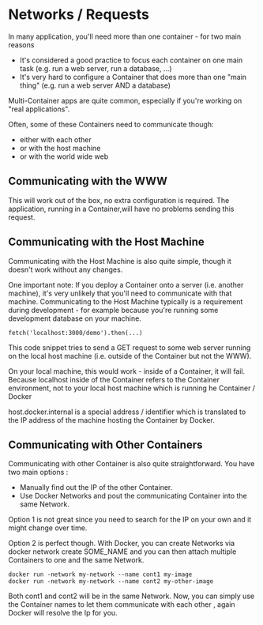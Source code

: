 # Networks / Requests

In many application, you'll need more than one container - for two main reasons

- It's considered a good practice to focus each container on one main task (e.g. run a web
  server, run a database, ...)
- It's very hard to configure a Container that does more than one "main thing" (e.g. run a
  web server AND a database)

Multi-Container apps are quite common, especially if you're working on "real applications".

Often, some of these Containers need to communicate though:

- either with each other
- or with the host machine
- or with the world wide web

## Communicating with the WWW

This will work out of the box, no extra configuration is required. The application, running in a Container,will have no
problems sending this request.

## Communicating with the Host Machine

Communicating with the Host Machine is also quite simple, though it doesn't work without any changes.

One important note: If you deploy a Container onto a server (i.e. another machine), it's very unlikely
that you'll need to communicate with that machine. Communicating to the Host Machine typically is a
requirement during development - for example because you're running some development database on
your machine.

    fetch('localhost:3000/demo').then(...)

This code snippet tries to send a GET request to some web server running on the local host
machine (i.e. outside of the Container but not the WWW).

On your local machine, this would work - inside of a Container, it will fail. Because localhost inside of the Container
refers to the Container environment, not to your local host machine which is running he Container / Docker

host.docker.internal is a special address / identifier which is translated to the IP address of the machine hosting the
Container by Docker.

## Communicating with Other Containers

Communicating with other Container is also quite straightforward. You have two main options :

- Manually find out the IP of the other Container.
- Use Docker Networks and pout the communicating Container into the same Network.

Option 1 is not great since you need to search for the IP on your own and it might change over
time.

Option 2 is perfect though. With Docker, you can create Networks via docker network create
SOME_NAME and you can then attach multiple Containers to one and the same Network.

    docker run -network my-network --name cont1 my-image
    docker run -network my-network --name cont2 my-other-image

Both cont1 and cont2 will be in the same Network.
Now, you can simply use the Container names to let them communicate with each other , again Docker will resolve the Ip
for you.
